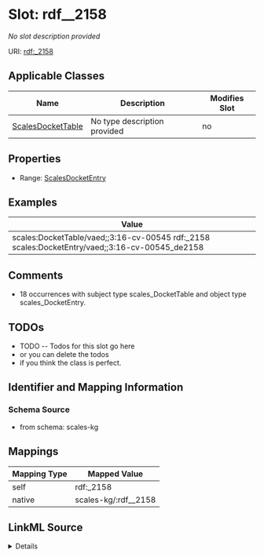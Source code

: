 

# Slot: rdf__2158


_No slot description provided_





URI: [rdf:_2158](http://www.w3.org/1999/02/22-rdf-syntax-ns#_2158)



<!-- no inheritance hierarchy -->





## Applicable Classes

| Name | Description | Modifies Slot |
| --- | --- | --- |
| [ScalesDocketTable](../classes/ScalesDocketTable.md) | No type description provided |  no  |







## Properties

* Range: [ScalesDocketEntry](../classes/ScalesDocketEntry.md)






## Examples

| Value |
| --- |
| scales:DocketTable/vaed;;3:16-cv-00545 rdf:_2158 scales:DocketEntry/vaed;;3:16-cv-00545_de2158 |

## Comments

* 18 occurrences with subject type scales_DocketTable and object type scales_DocketEntry.

## TODOs

* TODO -- Todos for this slot go here
* or you can delete the todos
* if you think the class is perfect.

## Identifier and Mapping Information







### Schema Source


* from schema: scales-kg




## Mappings

| Mapping Type | Mapped Value |
| ---  | ---  |
| self | rdf:_2158 |
| native | scales-kg/:rdf__2158 |




## LinkML Source

<details>
```yaml
name: rdf__2158
description: No slot description provided
todos:
- TODO -- Todos for this slot go here
- or you can delete the todos
- if you think the class is perfect.
comments:
- 18 occurrences with subject type scales_DocketTable and object type scales_DocketEntry.
examples:
- value: scales:DocketTable/vaed;;3:16-cv-00545 rdf:_2158 scales:DocketEntry/vaed;;3:16-cv-00545_de2158
from_schema: scales-kg
rank: 1000
slot_uri: rdf:_2158
alias: rdf__2158
domain_of:
- scales_DocketTable
range: scales_DocketEntry

```
</details>